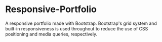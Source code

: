 # Responsive-Portfolio
A responsive portfolio made with Bootstrap.  Bootstrap's grid system and built-in responsiveness is used throughout to reduce the use of CSS positioning and media queries, respectively.  
